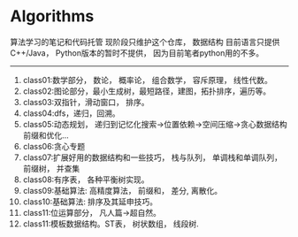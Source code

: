 # Algorithms
算法学习的笔记和代码托管
现阶段只维护这个仓库， 数据结构
目前语言只提供C++/Java， Python版本的暂时不提供， 因为目前笔者python用的不多。

----
1. class01:数学部分， 数论， 概率论， 组合数学， 容斥原理， 线性代数。
2. class02:图论部分，最小生成树，最短路径，建图，拓扑排序，遍历等。
3. class03:双指针，滑动窗口， 排序。
4. class04:dfs，递归，回溯。
5. class05:动态规划， 递归到记忆化搜索->位置依赖->空间压缩->贪心数据结构前缀和优化...
6. class06:贪心专题
7. class07:扩展好用的数据结构和一些技巧， 栈与队列， 单调栈和单调队列， 前缀树， 并查集
8. class08:有序表， 各种平衡树实现。
9. class09:基础算法: 高精度算法， 前缀和， 差分, 离散化。
10. class10:基础算法: 排序及其延申技巧。
11. class11:位运算部分， 凡人篇->超自然。
12. class11:模板数据结构。ST表， 树状数组， 线段树.

